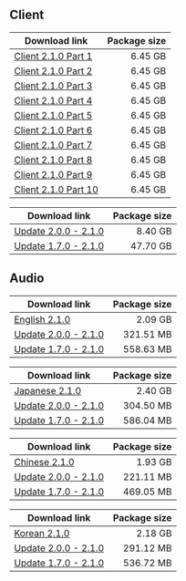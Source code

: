## Client

| Download link | Package size |
| ------------- | ------------:|
| [Client 2.1.0 Part 1](https://autopatchos.zenlesszonezero.com/package_download/op/client_app/os/download/20250701101616_TN2VXgNxxOr6jC4P/VolumeZip/ZenlessZoneZero_2.1.0_AS.zip.001) | 6.45 GB |
| [Client 2.1.0 Part 2](https://autopatchos.zenlesszonezero.com/package_download/op/client_app/os/download/20250701101616_TN2VXgNxxOr6jC4P/VolumeZip/ZenlessZoneZero_2.1.0_AS.zip.002) | 6.45 GB |
| [Client 2.1.0 Part 3](https://autopatchos.zenlesszonezero.com/package_download/op/client_app/os/download/20250701101616_TN2VXgNxxOr6jC4P/VolumeZip/ZenlessZoneZero_2.1.0_AS.zip.003) | 6.45 GB |
| [Client 2.1.0 Part 4](https://autopatchos.zenlesszonezero.com/package_download/op/client_app/os/download/20250701101616_TN2VXgNxxOr6jC4P/VolumeZip/ZenlessZoneZero_2.1.0_AS.zip.004) | 6.45 GB |
| [Client 2.1.0 Part 5](https://autopatchos.zenlesszonezero.com/package_download/op/client_app/os/download/20250701101616_TN2VXgNxxOr6jC4P/VolumeZip/ZenlessZoneZero_2.1.0_AS.zip.005) | 6.45 GB |
| [Client 2.1.0 Part 6](https://autopatchos.zenlesszonezero.com/package_download/op/client_app/os/download/20250701101616_TN2VXgNxxOr6jC4P/VolumeZip/ZenlessZoneZero_2.1.0_AS.zip.006) | 6.45 GB |
| [Client 2.1.0 Part 7](https://autopatchos.zenlesszonezero.com/package_download/op/client_app/os/download/20250701101616_TN2VXgNxxOr6jC4P/VolumeZip/ZenlessZoneZero_2.1.0_AS.zip.007) | 6.45 GB |
| [Client 2.1.0 Part 8](https://autopatchos.zenlesszonezero.com/package_download/op/client_app/os/download/20250701101616_TN2VXgNxxOr6jC4P/VolumeZip/ZenlessZoneZero_2.1.0_AS.zip.008) | 6.45 GB |
| [Client 2.1.0 Part 9](https://autopatchos.zenlesszonezero.com/package_download/op/client_app/os/download/20250701101616_TN2VXgNxxOr6jC4P/VolumeZip/ZenlessZoneZero_2.1.0_AS.zip.009) | 6.45 GB |
| [Client 2.1.0 Part 10](https://autopatchos.zenlesszonezero.com/package_download/op/client_app/os/download/20250701101616_TN2VXgNxxOr6jC4P/VolumeZip/ZenlessZoneZero_2.1.0_AS.zip.010) | 6.45 GB |

| Download link | Package size |
| ------------- | ------------:|
| [Update 2.0.0 - 2.1.0](https://autopatchos.zenlesszonezero.com/pclauncher/nap_global/game_2.0.0_2.1.0_hdiff_dpBRKxDszRWFDiZm.zip) | 8.40 GB |
| [Update 1.7.0 - 2.1.0](https://autopatchos.zenlesszonezero.com/pclauncher/nap_global/game_1.7.0_2.1.0_hdiff_RalqjlQPcibALfgY.zip) | 47.70 GB |


## Audio

| Download link | Package size |
| ------------- | ------------:|
| [English 2.1.0](https://autopatchos.zenlesszonezero.com/package_download/op/client_app/os/download/20250701101616_TN2VXgNxxOr6jC4P/audio_zip_En.zip) | 2.09 GB |
| [Update 2.0.0 - 2.1.0](https://autopatchos.zenlesszonezero.com/pclauncher/nap_global/audio_en-us_2.0.0_2.1.0_hdiff_gdguMoBoEafzmnEi.zip) | 321.51 MB |
| [Update 1.7.0 - 2.1.0](https://autopatchos.zenlesszonezero.com/pclauncher/nap_global/audio_en-us_1.7.0_2.1.0_hdiff_rxmlyCpXDnIwzzPl.zip) | 558.63 MB |

| Download link | Package size |
| ------------- | ------------:|
| [Japanese 2.1.0](https://autopatchos.zenlesszonezero.com/package_download/op/client_app/os/download/20250701101616_TN2VXgNxxOr6jC4P/audio_zip_Jp.zip) | 2.40 GB |
| [Update 2.0.0 - 2.1.0](https://autopatchos.zenlesszonezero.com/pclauncher/nap_global/audio_ja-jp_2.0.0_2.1.0_hdiff_LFVRXZSPjqaRUoNj.zip) | 304.50 MB |
| [Update 1.7.0 - 2.1.0](https://autopatchos.zenlesszonezero.com/pclauncher/nap_global/audio_ja-jp_1.7.0_2.1.0_hdiff_ZzjGUNsqLqtYqhvU.zip) | 586.04 MB |

| Download link | Package size |
| ------------- | ------------:|
| [Chinese 2.1.0](https://autopatchos.zenlesszonezero.com/package_download/op/client_app/os/download/20250701101616_TN2VXgNxxOr6jC4P/audio_zip_Cn.zip) | 1.93 GB |
| [Update 2.0.0 - 2.1.0](https://autopatchos.zenlesszonezero.com/pclauncher/nap_global/audio_zh-cn_2.0.0_2.1.0_hdiff_CzLnnRJMIobchZaH.zip) | 221.11 MB |
| [Update 1.7.0 - 2.1.0](https://autopatchos.zenlesszonezero.com/pclauncher/nap_global/audio_zh-cn_1.7.0_2.1.0_hdiff_NDXyWDJrqCmoLIGW.zip) | 469.05 MB |

| Download link | Package size |
| ------------- | ------------:|
| [Korean 2.1.0](https://autopatchos.zenlesszonezero.com/package_download/op/client_app/os/download/20250701101616_TN2VXgNxxOr6jC4P/audio_zip_Kr.zip) | 2.18 GB |
| [Update 2.0.0 - 2.1.0](https://autopatchos.zenlesszonezero.com/pclauncher/nap_global/audio_ko-kr_2.0.0_2.1.0_hdiff_cpTgUpbGabtnkRfY.zip) | 291.12 MB |
| [Update 1.7.0 - 2.1.0](https://autopatchos.zenlesszonezero.com/pclauncher/nap_global/audio_ko-kr_1.7.0_2.1.0_hdiff_UQGmJTFKCqvHLTqP.zip) | 536.72 MB |
